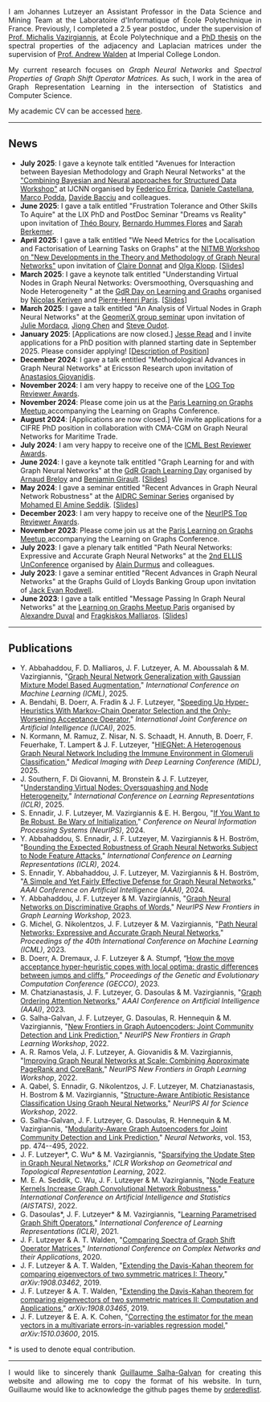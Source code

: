 <p style="text-align:justify">I am Johannes Lutzeyer an Assistant Professor in the Data Science and Mining Team at the Laboratoire d'Informatique of École Polytechnique in France. Previously, I completed a 2.5 year postdoc, under the supervision of <a href="https://scholar.google.fr/citations?user=aWGJYcMAAAAJ&hl=en" target="_blank">Prof. Michalis Vazirgiannis</a>, at École Polytechnique and a <a href="https://spiral.imperial.ac.uk/server/api/core/bitstreams/3e684a01-1268-4c76-892a-496990e2bccc/content" target="_blank">PhD thesis</a> on the spectral properties of the adjacency and Laplacian matrices under the supervision of <a href="https://scholar.google.com/citations?user=6MrDZy8AAAAJ&hl=en" target="_blank"> Prof. Andrew Walden</a> at Imperial College London.
</p>

  
<p style="text-align:justify">
My current research focuses on <em>Graph Neural Networks</em> and <em>Spectral Properties of Graph Shift Operator Matrices.</em> As such, I work in the area of Graph Representation Learning in the intersection of Statistics and Computer Science. 
</p>


My academic CV can be accessed <a href="https://johanneslutzeyer.com/doc/JohannesLutzeyer_AcademicCV.pdf" target="_blank"> here</a>.


--- 

## News
- **July 2025**: I gave a keynote talk entitled "Avenues for Interaction between Bayesian Methodology and Graph Neural Networks" at the <a href="https://combayns2025.github.io/" target="_blank">"Combining Bayesian and Neural approaches for Structured Data Workshop"</a> at IJCNN organised by <a href="https://diningphil.github.io/" target="_blank">Federico Errica</a>, <a href="https://danielecastellana22.github.io/" target="_blank">Daniele Castellana</a>, <a href="https://sites.google.com/view/marcopodda/home" target="_blank">Marco Podda</a>, <a href="https://pages.di.unipi.it/bacciu/" target="_blank">Davide Bacciu</a> and colleagues.
- **June 2025**: I gave a talk entitled "Frustration Tolerance and Other Skills To Aquire" at the LIX PhD and PostDoc Seminar "Dreams vs Reality" upon invitation of <a href="https://www.lix.polytechnique.fr/Labo/Theo.BOURY/" target=" blank">Théo Boury</a>, <a href="https://bernardohummes.com/" target=" blank">Bernardo Hummes Flores</a> and <a href="https://www.lix.polytechnique.fr/~berkemer/" target=" blank">Sarah Berkemer</a>. 
- **April 2025**: I gave a talk entitled "We Need Metrics for the Localisation and Factorisation of Learning Tasks on Graphs" at the <a href="https://www.nitmb.org/theory-and-methodology-of-graph-neural-networks" target=" blank">NITMB Workshop on "New Developments in the Theory and Methodology of Graph Neural Networks"</a> upon invitation of <a href="https://donnate.github.io/" target=" blank">Claire Donnat</a> and <a href="https://faculty.essec.edu/en/cv/klopp-olga/" target=" blank">Olga Klopp</a>. [<a href="https://johanneslutzeyer.com/doc/2025-04-30_JohannesLutzeyer_WeNeedMetricsForTheLocalisationAndFactorisationOfLearningTasksOnGraphs_Handout.pdf" target=" blank">Slides</a>]
- **March 2025**: I gave a keynote talk entitled "Understanding Virtual Nodes in Graph Neural Networks: Oversmoothing, Oversquashing and Node Heterogeneity " at the <a href="https://gdr-iasis.cnrs.fr/reunions/apprentissage-et-graphes/" target="_blank">GdR Day on Learning and Graphs</a> organised by <a href="https://nkeriven.github.io/" target="_blank">Nicolas Keriven</a> and <a href="https://phparis.net/" target="_blank">Pierre-Henri Paris</a>. [<a href="https://johanneslutzeyer.com/doc/2025-03-31_JohannesLutzeyer_UnderstandingVirtualNodesInGraphNeuralNetworks_Handout.pdf" target=" blank">Slides</a>]
- **March 2025**: I gave a talk entitled "An Analysis of Virtual Nodes in Graph Neural Networks" at the <a href="https://team.inria.fr/geomerix/seminars-2/" target=" blank">GeomeriX group seminar</a> upon invitation of <a href="https://jumdc.github.io/" target=" blank">Julie Mordacq</a>, <a href="https://jiongchen.github.io/" target=" blank">Jiong Chen</a> and <a href="https://geometrica.saclay.inria.fr/team/Steve.Oudot/" target=" blank">Steve Oudot</a>.
- **January 2025**: [Applications are now closed.] <a href="https://jmread.github.io/" target=" blank">Jesse Read</a> and I invite applications for a PhD position with planned starting date in September 2025. Please consider applying! [<a href="https://johanneslutzeyer.com/doc/2025_01_DGSP_PhDPosition.pdf" target="_blank">Description of Position</a>]
- **December 2024**: I gave a talk entitled "Methodological Advances in Graph Neural Networks" at Ericsson Research upon invitation of <a href="https://anastasiosgiovanidis.net/" target=" blank">Anastasios Giovanidis</a>.
- **November 2024**: I am very happy to receive one of the <a href="https://youtu.be/Ei1yYioawxg?t=371" target=" blank">LOG Top Reviewer Awards</a>.
- **November 2024**: Please come join us at the <a href="https://sites.google.com/view/learning-on-graph-paris-meetup/home" target=" blank">Paris Learning on Graphs Meetup </a> accompanying the Learning on Graphs Conference.
- **August 2024**: [Applications are now closed.] We invite applications for a CIFRE PhD position in collaboration with CMA-CGM on Graph Neural Networks for Maritime Trade. 
- **July 2024**: I am very happy to receive one of the <a href="https://x.com/icmlconf/status/1815647580577059312" target=" blank">ICML Best Reviewer Awards</a>.
- **June 2024**: I gave a keynote talk entitled "Graph Learning for and with Graph Neural Networks" at the <a href="http://intranet.gdr-isis.fr/index.php?page=reunion&idreunion=523" target="_blank">GdR Graph Learning Day</a> organised by <a href="https://abreloy.github.io/" target="_blank">Arnaud Breloy</a> and <a href="https://www.benjamin-girault.com/" target="_blank">Benjamin Girault</a>. [<a href="https://johanneslutzeyer.com/doc/2024-06-06_JohannesLutzeyer_GraphLearningForAndWithGraphNeuralNetworks_Handout.pdf" target=" blank">Slides</a>]
- **May 2024**: I gave a seminar entitled "Recent Advances in Graph Neural Network Robustness" at the <a href="https://www.tii.ae/seminar/aidrc-seminar-series-dr-johannes-lutzeyer" target="_blank">AIDRC Seminar Series</a> organised by <a href="https://melaseddik.github.io/" target="_blank">Mohamed El Amine Seddik</a>. [<a href="https://johanneslutzeyer.com/doc/2024-05-15_JohannesLutzeyer_RecentAdvancesInGraphNeuralNetworkRobustness.pdf" target=" blank">Slides</a>]
- **December 2023**: I am very happy to receive one of the <a href="https://neurips.cc/Conferences/2023/ProgramCommittee#top-reivewers" target=" blank">NeurIPS Top Reviewer Awards</a>.
- **November 2023**: Please come join us at the <a href="https://sites.google.com/view/learning-on-graph-paris-meetup/home" target=" blank">Paris Learning on Graphs Meetup </a> accompanying the Learning on Graphs Conference.
- **July 2023**: I gave a plenary talk entitled "Path Neural Networks: Expressive and Accurate Graph Neural Networks" at the <a href="https://ellisunconference2023.github.io/" target="_blank">2nd ELLIS UnConference</a> organised by <a href="http://alain.perso.math.cnrs.fr/index.html" target="_blank">Alain Durmus</a> and colleagues.
- **July 2023**: I gave a seminar entitled "Recent Advances in Graph Neural Networks" at the Graphs Guild of Lloyds Banking Group upon invitation of <a href="https://www.linkedin.com/in/jack-rodwell-a0a58612b/?originalSubdomain=uk" target="_blank">Jack Evan Rodwell</a>.
- **June 2023**: I gave a talk entitled "Message Passing In Graph Neural Networks" at the <a href="https://sites.google.com/view/learning-on-graph-paris-meetup/home" target="_blank">Learning on Graphs Meetup Paris</a> organised by <a href="https://alexduvalinho.github.io/" target="_blank">Alexandre Duval</a> and <a href="https://fragkiskos.me/" target="_blank">Fragkiskos Malliaros</a>. [<a href="https://t.co/P1EJzQntnq" target="_blank">Slides</a>]


---

## Publications
- Y. Abbahaddou, F. D. Malliaros, J. F. Lutzeyer, A. M. Aboussalah & M. Vazirgiannis, "<a href="https://arxiv.org/pdf/2411.08638?" target="_blank">Graph Neural Network Generalization with Gaussian Mixture Model Based Augmentation</a>," *International Conference on Machine Learning (ICML)*, 2025.
- A. Bendahi, B. Doerr, A. Fradin & J. F. Lutzeyer, "<a href="https://arxiv.org/pdf/2506.01107" target="_blank">Speeding Up Hyper-Heuristics With Markov-Chain Operator Selection and the Only-Worsening Acceptance Operator</a>," *International Joint Conference on Artificial Intelligence (IJCAI)*, 2025.
- N. Kormann, M. Ramuz, Z. Nisar, N. S. Schaadt, H. Annuth, B. Doerr, F. Feuerhake, T. Lampert & J. F. Lutzeyer, "<a href="https://arxiv.org/pdf/2506.02542?" target="_blank">HIEGNet: A Heterogenous Graph Neural Network Including the Immune Environment in Glomeruli Classification</a>," *Medical Imaging with Deep Learning Conference (MIDL)*, 2025.
- J. Southern, F. Di Giovanni, M. Bronstein & J. F. Lutzeyer, "<a href="https://arxiv.org/pdf/2405.13526" target="_blank">Understanding Virtual Nodes: Oversquashing and Node Heterogeneity</a>," *International Conference on Learning Representations (ICLR)*, 2025.
- S. Ennadir, J. F. Lutzeyer, M. Vazirgiannis & E. H. Bergou, "<a href="https://openreview.net/pdf?id=nxumYwxJPB" target="_blank">If You Want to Be Robust, Be Wary of Initialization</a>," *Conference on Neural Information Processing Systems (NeurIPS)*, 2024.
- Y. Abbahaddou, S. Ennadir, J. F. Lutzeyer, M. Vazirgiannis & H. Boström, "<a href="https://arxiv.org/pdf/2404.17947" target="_blank">Bounding the Expected Robustness of Graph Neural Networks Subject to Node Feature Attacks</a>," *International Conference on Learning Representations (ICLR)*, 2024.
- S. Ennadir, Y. Abbahaddou, J. F. Lutzeyer, M. Vazirgiannis & H. Boström, "<a href="https://arxiv.org/pdf/2402.13987" target="_blank">A Simple and Yet Fairly Effective Defense for Graph Neural Networks</a>," *AAAI Conference on Artificial Intelligence (AAAI)*, 2024.
- Y. Abbahaddou, J. F. Lutzeyer & M. Vazirgiannis, "<a href="https://openreview.net/pdf?id=60fJkjHV0r" target="_blank">Graph Neural Networks on Discriminative Graphs of Words</a>," *NeurIPS New Frontiers in Graph Learning Workshop*, 2023.
- G. Michel, G. Nikolentzos, J. F. Lutzeyer & M. Vazirgiannis, "<a href="https://arxiv.org/pdf/2306.05955.pdf" target="_blank">Path Neural Networks: Expressive and Accurate Graph Neural Networks</a>," *Proceedings of the 40th International Conference on Machine Learning (ICML)*, 2023.
- B. Doerr, A. Dremaux, J. F. Lutzeyer & A. Stumpf, “<a href="https://arxiv.org/pdf/2304.10414.pdf" target="_blank">How the move acceptance hyper-heuristic copes with local optima: drastic differences between jumps and cliffs</a>,” *Proceedings of the Genetic and Evolutionary Computation Conference (GECCO)*, 2023.
- M. Chatzianastasis, J. F. Lutzeyer, G. Dasoulas & M. Vazirgiannis, "<a href="https://arxiv.org/pdf/2204.05351.pdf" target="_blank">Graph Ordering Attention Networks</a>," *AAAI Conference on Artificial Intelligence (AAAI)*, 2023.
-  G. Salha-Galvan, J. F. Lutzeyer, G. Dasoulas, R. Hennequin & M. Vazirgiannis, "<a href="https://arxiv.org/pdf/2211.08972.pdf" target="_blank">New Frontiers in Graph Autoencoders: Joint Community Detection and Link Prediction</a>," *NeurIPS New Frontiers in Graph Learning Workshop*, 2022.
- A. R. Ramos Vela, J. F. Lutzeyer, A. Giovanidis & M. Vazirgiannis, "<a href="https://arxiv.org/pdf/2211.04248.pdf" target="_blank">Improving Graph Neural Networks at Scale: Combining Approximate PageRank and CoreRank</a>," *NeurIPS New Frontiers in Graph Learning Workshop*, 2022.
- A. Qabel, S. Ennadir, G. Nikolentzos, J. F. Lutzeyer, M. Chatzianastasis, H. Bostrom & M. Vazirgiannis, "<a href="https://www.biorxiv.org/content/10.1101/2022.10.06.511103v1.full.pdf" target="_blank">Structure-Aware Antibiotic Resistance Classification Using Graph Neural Networks</a>," *NeurIPS AI for Science Workshop*,  2022.
- G. Salha-Galvan, J. F. Lutzeyer, G. Dasoulas, R. Hennequin & M. Vazirgiannis, "<a href="https://arxiv.org/pdf/2202.00961.pdf" target="_blank">Modularity-Aware Graph Autoencoders for Joint Community Detection and Link Prediction</a>," *Neural Networks*, vol. 153, pp. 474--495, 2022.
- J. F. Lutzeyer\*, C. Wu\* & M. Vazirgiannis, "<a href="https://arxiv.org/pdf/2109.00909.pdf" target="_blank">Sparsifying the Update Step in Graph Neural Networks</a>," *ICLR Workshop on Geometrical and Topological Representation Learning*, 2022. 
- M. E. A. Seddik, C. Wu, J. F. Lutzeyer & M. Vazirgiannis, "<a href="https://arxiv.org/pdf/2109.01785.pdf" target="_blank">Node Feature Kernels Increase Graph Convolutional Network Robustness</a>," *International Conference on Artificial Intelligence and Statistics (AISTATS)*, 2022.
- G. Dasoulas\*, J. F. Lutzeyer\* & M. Vazirgiannis, "<a href="https://arxiv.org/pdf/2101.10050.pdf" target="_blank">Learning Parametrised Graph Shift Operators</a>," *International Conference of Learning Representations (ICLR)*, 2021. 
- J. F. Lutzeyer & A. T. Walden, "<a href="https://spiral.imperial.ac.uk/server/api/core/bitstreams/3e684a01-1268-4c76-892a-496990e2bccc/content#page=69" target="_blank">Comparing Spectra of Graph Shift Operator Matrices</a>," *International Conference on Complex Networks and their Applications*, 2020.
- J. F. Lutzeyer & A. T. Walden, "<a href="https://arxiv.org/pdf/1908.03462.pdf" target="_blank">Extending the Davis-Kahan theorem for comparing eigenvectors of two symmetric matrices I: Theory</a>," *arXiv:1908.03462*, 2019.
- J. F. Lutzeyer & A. T. Walden, "<a href="https://arxiv.org/pdf/1908.03465.pdf" target="_blank">Extending the Davis-Kahan theorem for comparing eigenvectors of two symmetric matrices II: Computation and Applications</a>," *arXiv:1908.03465*, 2019.
- J. F. Lutzeyer & E. A. K. Cohen, "<a href="https://arxiv.org/pdf/1510.03600.pdf" target="_blank">Correcting the estimator for the mean vectors in a multivariate errors-in-variables regression model</a>," *arXiv:1510.03600*, 2015.

\* is used to denote equal  contribution.

---

<p style="text-align:justify">
I would like to sincerely thank <a href="https://guillaumesalhagalvan.com/" target="_blank">Guillaume Salha-Galvan</a> for creating this website and allowing me to copy the format of his website.  In turn, Guillaume would like to acknowledge the github pages theme by <a href="https://github.com/orderedlist" target="_blank">orderedlist</a>.
</p>
